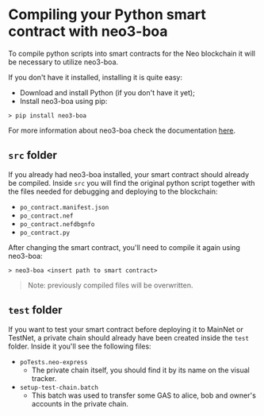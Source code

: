 # Compiling your Python smart contract with neo3-boa

To compile python scripts into smart contracts for the Neo blockchain it will be necessary to utilize neo3-boa.

If you don't have it installed, installing it is quite easy: 
- Download and install Python (if you don't have it yet);
- Install neo3-boa using pip:
```shell
> pip install neo3-boa
```

For more information about neo3-boa check the documentation [here](https://dojo.coz.io/neo3/boa/index.html).

## `src` folder

If you already had neo3-boa installed, your smart contract should already be compiled. 
Inside `src` you will find the original python script together with the files needed for debugging and deploying to the blockchain: 
- `po_contract.manifest.json`
- `po_contract.nef`
- `po_contract.nefdbgnfo`
- `po_contract.py`

After changing the smart contract, you'll need to compile it again using neo3-boa:

```shell
> neo3-boa <insert path to smart contract>
```

> Note: previously compiled files will be overwritten.

## `test` folder

If you want to test your smart contract before deploying it to MainNet or TestNet, a private chain should already have been created inside the `test` folder. 
Inside it you'll see the following files:
- `poTests.neo-express`
    - The private chain itself, you should find it by its name on the visual tracker.
- `setup-test-chain.batch`
    - This batch was used to transfer some GAS to alice, bob and owner's accounts in the private chain.
